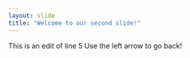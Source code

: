 ```yaml
---
layout: slide
title: "Welcome to our second slide!"
---
```

This is an edit of line 5
Use the left arrow to go back!
